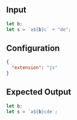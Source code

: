 
## Input
```javascript input
let b;
let s = `a${b}c` + "de";
```

## Configuration
```json configuration
{
  "extension": "js"
}
```

## Expected Output
```javascript expected output
let b;
let s = `a${b}cde`;
```
